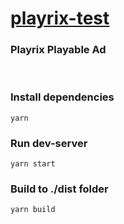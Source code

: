 # [playrix-test](https://nextgtrgod.github.io/playrix-test/)

### Playrix Playable Ad
<br>

### Install dependencies
```
yarn
```

### Run dev-server
```
yarn start
```

### Build to ./dist folder
```
yarn build
```
